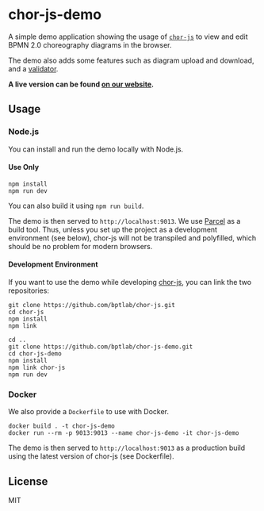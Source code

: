 # chor-js-demo

A simple demo application showing the usage of [`chor-js`](https://github.com/bptlab/chor-js) to view and edit BPMN 2.0 choreography diagrams in the browser.

The demo also adds some features such as diagram upload and download, and a [validator](./app/lib/validator).

__A live version can be found [on our website](https://bpt-lab.org/chor-js-demo/).__

## Usage

### Node.js

You can install and run the demo locally with Node.js.

#### Use Only

```shell
npm install
npm run dev
```

You can also build it using `npm run build`.

The demo is then served to `http://localhost:9013`.
We use [Parcel](https://parceljs.org) as a build tool.
Thus, unless you set up the project as a development environment (see below), chor-js will not be transpiled and polyfilled, which should be no problem for modern browsers.

#### Development Environment

If you want to use the demo while developing [chor-js](https://github.com/bptlab/chor-js), you can link the two repositories:

```shell
git clone https://github.com/bptlab/chor-js.git
cd chor-js
npm install
npm link

cd ..
git clone https://github.com/bptlab/chor-js-demo.git
cd chor-js-demo
npm install
npm link chor-js
npm run dev
```

### Docker

We also provide a `Dockerfile` to use with Docker.

```shell
docker build . -t chor-js-demo
docker run --rm -p 9013:9013 --name chor-js-demo -it chor-js-demo
```

The demo is then served to `http://localhost:9013` as a production build using the latest version of chor-js (see Dockerfile).

## License

MIT
